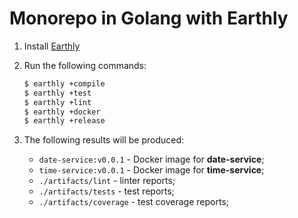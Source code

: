 # Monorepo in Golang with Earthly

1. Install [Earthly](https://earthly.dev/get-earthly)
2. Run the following commands:

   ```bash
   $ earthly +compile
   $ earthly +test
   $ earthly +lint
   $ earthly +docker
   $ earthly +release
   ```

3. The following results will be produced:

   - `date-service:v0.0.1` - Docker image for **date-service**;
   - `time-service:v0.0.1` - Docker image for **time-service**;
   - `./artifacts/lint` - linter reports;
   - `./artifacts/tests` - test reports;
   - `./artifacts/coverage` - test coverage reports;
